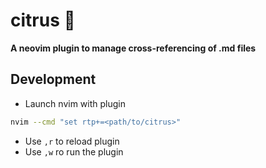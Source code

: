 # citrus 🍋

**A neovim plugin to manage cross-referencing of .md files**

## Development

- Launch nvim with plugin

```sh
nvim --cmd "set rtp+=<path/to/citrus>"
```

- Use `,r` to reload plugin
- Use `,w` ro run the plugin
